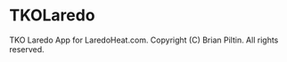 TKOLaredo
=========

TKO Laredo App for LaredoHeat.com. Copyright (C) Brian Piltin. All rights reserved.